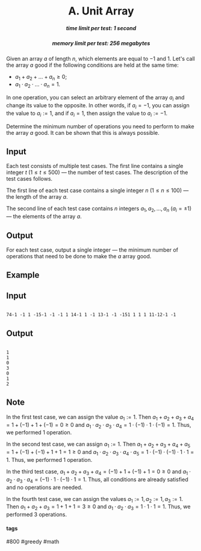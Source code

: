 <h1 style='text-align: center;'> A. Unit Array</h1>

<h5 style='text-align: center;'>time limit per test: 1 second</h5>
<h5 style='text-align: center;'>memory limit per test: 256 megabytes</h5>

Given an array $a$ of length $n$, which elements are equal to $-1$ and $1$. Let's call the array $a$ good if the following conditions are held at the same time:

* $a_1 + a_2 + \ldots + a_n \ge 0$;
* $a_1 \cdot a_2 \cdot \ldots \cdot a_n = 1$.

In one operation, you can select an arbitrary element of the array $a_i$ and change its value to the opposite. In other words, if $a_i = -1$, you can assign the value to $a_i := 1$, and if $a_i = 1$, then assign the value to $a_i := -1$.

Determine the minimum number of operations you need to perform to make the array $a$ good. It can be shown that this is always possible.

## Input

Each test consists of multiple test cases. The first line contains a single integer $t$ ($1 \le t \le 500$) — the number of test cases. The description of the test cases follows.

The first line of each test case contains a single integer $n$ ($1 \le n \le 100$) — the length of the array $a$.

The second line of each test case contains $n$ integers $a_1, a_2, \ldots, a_n$ ($a_i = \pm 1$) — the elements of the array $a$.

## Output

For each test case, output a single integer — the minimum number of operations that need to be done to make the $a$ array good.

## Example

## Input


```

74-1 -1 1 -15-1 -1 -1 1 14-1 1 -1 13-1 -1 -151 1 1 1 11-12-1 -1
```
## Output


```

1
1
0
3
0
1
2

```
## Note

In the first test case, we can assign the value $a_1 := 1$. Then $a_1 + a_2 + a_3 + a_4 = 1 + (-1) + 1 + (-1) = 0 \ge 0$ and $a_1 \cdot a_2 \cdot a_3 \cdot a_4 = 1 \cdot (-1) \cdot 1 \cdot (-1) = 1$. Thus, we performed $1$ operation.

In the second test case, we can assign $a_1 := 1$. Then $a_1 + a_2 + a_3 + a_4 + a_5 = 1 + (-1) + (-1) + 1 + 1 = 1 \ge 0$ and $a_1 \cdot a_2 \cdot a_3 \cdot a_4 \cdot a_5 = 1 \cdot (-1) \cdot (-1) \cdot 1 \cdot 1 = 1$. Thus, we performed $1$ operation.

In the third test case, $a_1 + a_2 + a_3 + a_4 = (-1) + 1 + (-1) + 1 = 0 \ge 0$ and $a_1 \cdot a_2 \cdot a_3 \cdot a_4 = (-1) \cdot 1 \cdot (-1) \cdot 1 = 1$. Thus, all conditions are already satisfied and no operations are needed.

In the fourth test case, we can assign the values $a_1 := 1, a_2 := 1, a_3 := 1$. Then $a_1 + a_2 + a_3 = 1 + 1 + 1 = 3 \ge 0$ and $a_1 \cdot a_2 \cdot a_3 = 1 \cdot 1 \cdot 1 = 1$. Thus, we performed $3$ operations.



#### tags 

#800 #greedy #math 